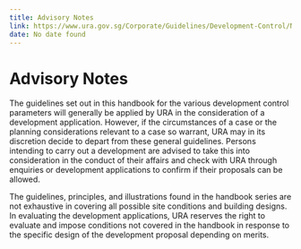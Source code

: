 ```yaml
---
title: Advisory Notes
link: https://www.ura.gov.sg/Corporate/Guidelines/Development-Control/Non-Residential/Transport/Advisory-Notes
date: No date found
---
```


# Advisory Notes

The guidelines set out in this handbook for the various development control parameters will generally be applied by URA in the consideration of a development application. However, if the circumstances of a case or the planning considerations relevant to a case so warrant, URA may in its discretion decide to depart from these general guidelines. Persons intending to carry out a development are advised to take this into consideration in the conduct of their affairs and check with URA through enquiries or development applications to confirm if their proposals can be allowed.

The guidelines, principles, and illustrations found in the handbook series are not exhaustive in covering all possible site conditions and building designs. In evaluating the development applications, URA reserves the right to evaluate and impose conditions not covered in the handbook in response to the specific design of the development proposal depending on merits.
